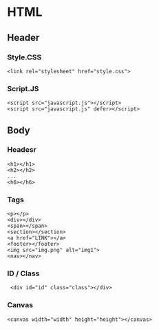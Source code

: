# HTML

## Header

### Style.CSS

    <link rel="stylesheet" href="style.css">

### Script.JS

    <script src="javascript.js"></script>
    <script src="javascript.js" defer></script>

## Body

### Headesr

    <h1></h1>
    <h2></h2>
    ...
    <h6></h6>

### Tags

    <p></p>
    <div></div>
    <span></span>
    <section></section>
    <a href="LINK"></a>
    <footer></footer>
    <img src="img.png" alt="img1">
    <nav></nav>

### ID / Class

     <div id="id" class="class"></div>
    
### Canvas
    
    <canvas width="width" height="height"></canvas>

